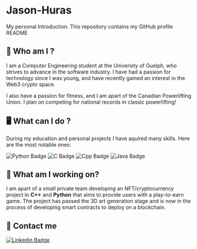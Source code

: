 # Jason-Huras
My personal Introduction. This repository contains my GitHub profile README

## :man: Who am I ?
I am a Computer Engineering student at the University of Guelph, who strives to advance in the software industry. I have had a passion for technology since I was young, and have recently gained an interest in the Web3 crypto space. 

I also have a passion for fitness, and I am apart of the Canadian Powerlifting Union. I plan on competing for national records in classic powerlifting!
## 🖥️ What can I do ?
During my education and personal projects I have aquired many skills. Here are the most notable ones:

![Python Badge](https://img.shields.io/badge/Python-FFD43B?style=flat&logo=python&logoColor=darkgreen)
![C Badge](https://img.shields.io/badge/C-00599C?style=for-the-badge&logo=c&logoColor=white)
![Cpp Badge](https://img.shields.io/badge/C%2B%2B-00599C?style=for-the-badge&logo=c%2B%2B&logoColor=white)
![Java Badge](https://img.shields.io/badge/Java-ED8B00?style=for-the-badge&logo=java&logoColor=white)
## :iphone: What am I working on?

I am apart of a small private team developing an NFT/cryptocurrency project in **C++** and **Python** that aims to provide users with a play-to-earn game. The project has passed the 3D art generation stage and is now in the process of developing smart contracts to deploy on a blockchain.

## :e-mail: Contact me

[![Linkedin Badge](https://img.shields.io/badge/-Jason-blue?style=flat&logo=Linkedin&logoColor=white)](https://www.linkedin.com/in/jason-huras-0999b1202/)

